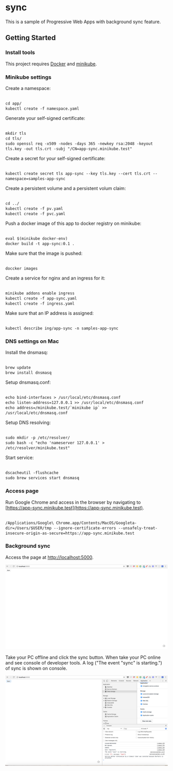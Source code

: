 # sync
This is a sample of Progressive Web Apps with background sync feature.

## Getting Started

### Install tools
This project requires [Docker](https://docs.docker.com/engine/installation/#supported-platforms) and [minikube](https://kubernetes.io/docs/tasks/tools/install-minikube/).

### Minikube settings

Create a namespace:

```

cd app/
kubectl create -f namespace.yaml

```

Generate your self-signed certificate:

```

mkdir tls
cd tls/
sudo openssl req -x509 -nodes -days 365 -newkey rsa:2048 -keyout tls.key -out tls.crt -subj "/CN=app-sync.minikube.test"

```

Create a secret for your self-signed certificate:

```

kubectl create secret tls app-sync --key tls.key --cert tls.crt --namespace=samples-app-sync

```

Create a persistent volume and a persistent volum claim:

```

cd ../
kubectl create -f pv.yaml
kubectl create -f pvc.yaml

```

Push a docker image of this app to docker registry on minikube:

```

eval $(minikube docker-env)
docker build -t app-sync:0.1 .

```

Make sure that the image is pushed:

```

doccker images

```

Create a service for nginx and an ingress for it:

```

minikube addons enable ingress
kubectl create -f app-sync.yaml
kubectl create -f ingress.yaml

```

Make sure that an IP address is assigned:

```

kubectl describe ing/app-sync -n samples-app-sync

```

### DNS settings on Mac

Install the dnsmasq:

```

brew update
brew install dnsmasq

```

Setup dnsmasq.conf:

```

echo bind-interfaces > /usr/local/etc/dnsmasq.conf
echo listen-address=127.0.0.1 >> /usr/local/etc/dnsmasq.conf
echo address=/minikube.test/`minikube ip` >> /usr/local/etc/dnsmasq.conf

```

Setup DNS resolving:

```

sudo mkdir -p /etc/resolver/
sudo bash -c "echo 'nameserver 127.0.0.1' > /etc/resolver/minikube.test"

```

Start service:

```

dscacheutil -flushcache
sudo brew services start dnsmasq

```

### Access page
Run Google Chrome and access in the browser by navigating to [https://app-sync.minikube.test](https://app-sync.minikube.test).

```

/Applications/Google\ Chrome.app/Contents/MacOS/Googleta-dir=/Users/$USER/tmp --ignore-certificate-errors --unsafely-treat-insecure-origin-as-secure=https://app-sync.minikube.test

```

### Background sync
Access the page at [http://localhost:5000](http://localhost:5000).

![screen](./docs/screen.png)

Take your PC offline and click the sync button. When take your PC online and see console of developer tools. A log ("The event "sync" is starting.") of sync is shown on console.

![background_sync](./docs/background_sync.png)